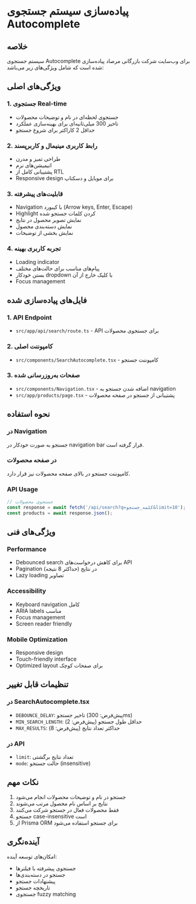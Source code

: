 # پیاده‌سازی سیستم جستجوی Autocomplete

## خلاصه

سیستم جستجوی Autocomplete برای وب‌سایت شرکت بازرگانی مرصاد پیاده‌سازی شده است که شامل ویژگی‌های زیر می‌باشد:

## ویژگی‌های اصلی

### 1. جستجوی Real-time
- جستجوی لحظه‌ای در نام و توضیحات محصولات
- تاخیر 300 میلی‌ثانیه‌ای برای بهینه‌سازی عملکرد
- حداقل 2 کاراکتر برای شروع جستجو

### 2. رابط کاربری مینیمال و کاربرپسند
- طراحی تمیز و مدرن
- انیمیشن‌های نرم
- پشتیبانی کامل از RTL
- Responsive design برای موبایل و دسکتاپ

### 3. قابلیت‌های پیشرفته
- Navigation با کیبورد (Arrow keys, Enter, Escape)
- Highlight کردن کلمات جستجو شده
- نمایش تصویر محصول در نتایج
- نمایش دسته‌بندی محصول
- نمایش بخشی از توضیحات

### 4. تجربه کاربری بهینه
- Loading indicator
- پیام‌های مناسب برای حالت‌های مختلف
- بستن خودکار dropdown با کلیک خارج از آن
- Focus management

## فایل‌های پیاده‌سازی شده

### 1. API Endpoint
- `src/app/api/search/route.ts` - API برای جستجوی محصولات

### 2. کامپوننت اصلی
- `src/components/SearchAutocomplete.tsx` - کامپوننت جستجو

### 3. صفحات به‌روزرسانی شده
- `src/components/Navigation.tsx` - اضافه شدن جستجو به navigation
- `src/app/products/page.tsx` - پشتیبانی از جستجو در صفحه محصولات

## نحوه استفاده

### در Navigation
جستجو به صورت خودکار در navigation bar قرار گرفته است.

### در صفحه محصولات
کامپوننت جستجو در بالای صفحه محصولات نیز قرار دارد.

### API Usage
```javascript
// جستجوی محصولات
const response = await fetch('/api/search?q=کلمه_جستجو&limit=10');
const products = await response.json();
```

## ویژگی‌های فنی

### Performance
- Debounced search برای کاهش درخواست‌های API
- Pagination در نتایج (حداکثر 8 نتیجه)
- Lazy loading تصاویر

### Accessibility
- Keyboard navigation کامل
- ARIA labels مناسب
- Focus management
- Screen reader friendly

### Mobile Optimization
- Responsive design
- Touch-friendly interface
- Optimized layout برای صفحات کوچک

## تنظیمات قابل تغییر

### در SearchAutocomplete.tsx
- `DEBOUNCE_DELAY`: تاخیر جستجو (پیش‌فرض: 300ms)
- `MIN_SEARCH_LENGTH`: حداقل طول جستجو (پیش‌فرض: 2)
- `MAX_RESULTS`: حداکثر تعداد نتایج (پیش‌فرض: 8)

### در API
- `limit`: تعداد نتایج برگشتی
- `mode`: حالت جستجو (insensitive)

## نکات مهم

1. جستجو در نام و توضیحات محصولات انجام می‌شود
2. نتایج بر اساس نام محصول مرتب می‌شوند
3. فقط محصولات فعال در جستجو شرکت می‌کنند
4. جستجو case-insensitive است
5. از Prisma ORM برای جستجو استفاده می‌شود

## آینده‌نگری

امکان‌های توسعه آینده:
- جستجوی پیشرفته با فیلترها
- جستجو در دسته‌بندی‌ها
- پیشنهادات جستجو
- تاریخچه جستجو
- جستجوی fuzzy matching

